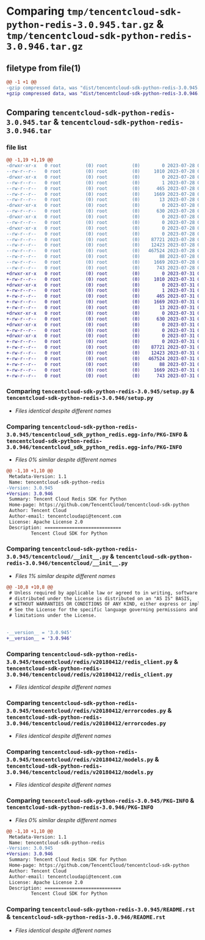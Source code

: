 # Comparing `tmp/tencentcloud-sdk-python-redis-3.0.945.tar.gz` & `tmp/tencentcloud-sdk-python-redis-3.0.946.tar.gz`

## filetype from file(1)

```diff
@@ -1 +1 @@
-gzip compressed data, was "dist/tencentcloud-sdk-python-redis-3.0.945.tar", last modified: Fri Jul 28 00:33:43 2023, max compression
+gzip compressed data, was "dist/tencentcloud-sdk-python-redis-3.0.946.tar", last modified: Mon Jul 31 00:33:58 2023, max compression
```

## Comparing `tencentcloud-sdk-python-redis-3.0.945.tar` & `tencentcloud-sdk-python-redis-3.0.946.tar`

### file list

```diff
@@ -1,19 +1,19 @@
-drwxr-xr-x   0 root         (0) root         (0)        0 2023-07-28 00:33:43.000000 tencentcloud-sdk-python-redis-3.0.945/
--rw-r--r--   0 root         (0) root         (0)     1010 2023-07-28 00:33:43.000000 tencentcloud-sdk-python-redis-3.0.945/setup.py
-drwxr-xr-x   0 root         (0) root         (0)        0 2023-07-28 00:33:43.000000 tencentcloud-sdk-python-redis-3.0.945/tencentcloud_sdk_python_redis.egg-info/
--rw-r--r--   0 root         (0) root         (0)        1 2023-07-28 00:33:43.000000 tencentcloud-sdk-python-redis-3.0.945/tencentcloud_sdk_python_redis.egg-info/dependency_links.txt
--rw-r--r--   0 root         (0) root         (0)      465 2023-07-28 00:33:43.000000 tencentcloud-sdk-python-redis-3.0.945/tencentcloud_sdk_python_redis.egg-info/SOURCES.txt
--rw-r--r--   0 root         (0) root         (0)     1669 2023-07-28 00:33:43.000000 tencentcloud-sdk-python-redis-3.0.945/tencentcloud_sdk_python_redis.egg-info/PKG-INFO
--rw-r--r--   0 root         (0) root         (0)       13 2023-07-28 00:33:43.000000 tencentcloud-sdk-python-redis-3.0.945/tencentcloud_sdk_python_redis.egg-info/top_level.txt
-drwxr-xr-x   0 root         (0) root         (0)        0 2023-07-28 00:33:43.000000 tencentcloud-sdk-python-redis-3.0.945/tencentcloud/
--rw-r--r--   0 root         (0) root         (0)      630 2023-07-28 00:33:43.000000 tencentcloud-sdk-python-redis-3.0.945/tencentcloud/__init__.py
-drwxr-xr-x   0 root         (0) root         (0)        0 2023-07-28 00:33:43.000000 tencentcloud-sdk-python-redis-3.0.945/tencentcloud/redis/
--rw-r--r--   0 root         (0) root         (0)        0 2023-07-28 00:33:43.000000 tencentcloud-sdk-python-redis-3.0.945/tencentcloud/redis/__init__.py
-drwxr-xr-x   0 root         (0) root         (0)        0 2023-07-28 00:33:43.000000 tencentcloud-sdk-python-redis-3.0.945/tencentcloud/redis/v20180412/
--rw-r--r--   0 root         (0) root         (0)        0 2023-07-28 00:33:43.000000 tencentcloud-sdk-python-redis-3.0.945/tencentcloud/redis/v20180412/__init__.py
--rw-r--r--   0 root         (0) root         (0)    87721 2023-07-28 00:33:43.000000 tencentcloud-sdk-python-redis-3.0.945/tencentcloud/redis/v20180412/redis_client.py
--rw-r--r--   0 root         (0) root         (0)    12423 2023-07-28 00:33:43.000000 tencentcloud-sdk-python-redis-3.0.945/tencentcloud/redis/v20180412/errorcodes.py
--rw-r--r--   0 root         (0) root         (0)   467524 2023-07-28 00:33:43.000000 tencentcloud-sdk-python-redis-3.0.945/tencentcloud/redis/v20180412/models.py
--rw-r--r--   0 root         (0) root         (0)       88 2023-07-28 00:33:43.000000 tencentcloud-sdk-python-redis-3.0.945/setup.cfg
--rw-r--r--   0 root         (0) root         (0)     1669 2023-07-28 00:33:43.000000 tencentcloud-sdk-python-redis-3.0.945/PKG-INFO
--rw-r--r--   0 root         (0) root         (0)      743 2023-07-28 00:33:43.000000 tencentcloud-sdk-python-redis-3.0.945/README.rst
+drwxr-xr-x   0 root         (0) root         (0)        0 2023-07-31 00:33:58.000000 tencentcloud-sdk-python-redis-3.0.946/
+-rw-r--r--   0 root         (0) root         (0)     1010 2023-07-31 00:33:58.000000 tencentcloud-sdk-python-redis-3.0.946/setup.py
+drwxr-xr-x   0 root         (0) root         (0)        0 2023-07-31 00:33:58.000000 tencentcloud-sdk-python-redis-3.0.946/tencentcloud_sdk_python_redis.egg-info/
+-rw-r--r--   0 root         (0) root         (0)        1 2023-07-31 00:33:58.000000 tencentcloud-sdk-python-redis-3.0.946/tencentcloud_sdk_python_redis.egg-info/dependency_links.txt
+-rw-r--r--   0 root         (0) root         (0)      465 2023-07-31 00:33:58.000000 tencentcloud-sdk-python-redis-3.0.946/tencentcloud_sdk_python_redis.egg-info/SOURCES.txt
+-rw-r--r--   0 root         (0) root         (0)     1669 2023-07-31 00:33:58.000000 tencentcloud-sdk-python-redis-3.0.946/tencentcloud_sdk_python_redis.egg-info/PKG-INFO
+-rw-r--r--   0 root         (0) root         (0)       13 2023-07-31 00:33:58.000000 tencentcloud-sdk-python-redis-3.0.946/tencentcloud_sdk_python_redis.egg-info/top_level.txt
+drwxr-xr-x   0 root         (0) root         (0)        0 2023-07-31 00:33:58.000000 tencentcloud-sdk-python-redis-3.0.946/tencentcloud/
+-rw-r--r--   0 root         (0) root         (0)      630 2023-07-31 00:33:58.000000 tencentcloud-sdk-python-redis-3.0.946/tencentcloud/__init__.py
+drwxr-xr-x   0 root         (0) root         (0)        0 2023-07-31 00:33:58.000000 tencentcloud-sdk-python-redis-3.0.946/tencentcloud/redis/
+-rw-r--r--   0 root         (0) root         (0)        0 2023-07-31 00:33:58.000000 tencentcloud-sdk-python-redis-3.0.946/tencentcloud/redis/__init__.py
+drwxr-xr-x   0 root         (0) root         (0)        0 2023-07-31 00:33:58.000000 tencentcloud-sdk-python-redis-3.0.946/tencentcloud/redis/v20180412/
+-rw-r--r--   0 root         (0) root         (0)        0 2023-07-31 00:33:58.000000 tencentcloud-sdk-python-redis-3.0.946/tencentcloud/redis/v20180412/__init__.py
+-rw-r--r--   0 root         (0) root         (0)    87721 2023-07-31 00:33:58.000000 tencentcloud-sdk-python-redis-3.0.946/tencentcloud/redis/v20180412/redis_client.py
+-rw-r--r--   0 root         (0) root         (0)    12423 2023-07-31 00:33:58.000000 tencentcloud-sdk-python-redis-3.0.946/tencentcloud/redis/v20180412/errorcodes.py
+-rw-r--r--   0 root         (0) root         (0)   467524 2023-07-31 00:33:58.000000 tencentcloud-sdk-python-redis-3.0.946/tencentcloud/redis/v20180412/models.py
+-rw-r--r--   0 root         (0) root         (0)       88 2023-07-31 00:33:58.000000 tencentcloud-sdk-python-redis-3.0.946/setup.cfg
+-rw-r--r--   0 root         (0) root         (0)     1669 2023-07-31 00:33:58.000000 tencentcloud-sdk-python-redis-3.0.946/PKG-INFO
+-rw-r--r--   0 root         (0) root         (0)      743 2023-07-31 00:33:58.000000 tencentcloud-sdk-python-redis-3.0.946/README.rst
```

### Comparing `tencentcloud-sdk-python-redis-3.0.945/setup.py` & `tencentcloud-sdk-python-redis-3.0.946/setup.py`

 * *Files identical despite different names*

### Comparing `tencentcloud-sdk-python-redis-3.0.945/tencentcloud_sdk_python_redis.egg-info/PKG-INFO` & `tencentcloud-sdk-python-redis-3.0.946/tencentcloud_sdk_python_redis.egg-info/PKG-INFO`

 * *Files 0% similar despite different names*

```diff
@@ -1,10 +1,10 @@
 Metadata-Version: 1.1
 Name: tencentcloud-sdk-python-redis
-Version: 3.0.945
+Version: 3.0.946
 Summary: Tencent Cloud Redis SDK for Python
 Home-page: https://github.com/TencentCloud/tencentcloud-sdk-python
 Author: Tencent Cloud
 Author-email: tencentcloudapi@tencent.com
 License: Apache License 2.0
 Description: ============================
         Tencent Cloud SDK for Python
```

### Comparing `tencentcloud-sdk-python-redis-3.0.945/tencentcloud/__init__.py` & `tencentcloud-sdk-python-redis-3.0.946/tencentcloud/__init__.py`

 * *Files 1% similar despite different names*

```diff
@@ -10,8 +10,8 @@
 # Unless required by applicable law or agreed to in writing, software
 # distributed under the License is distributed on an "AS IS" BASIS,
 # WITHOUT WARRANTIES OR CONDITIONS OF ANY KIND, either express or implied.
 # See the License for the specific language governing permissions and
 # limitations under the License.
 
 
-__version__ = '3.0.945'
+__version__ = '3.0.946'
```

### Comparing `tencentcloud-sdk-python-redis-3.0.945/tencentcloud/redis/v20180412/redis_client.py` & `tencentcloud-sdk-python-redis-3.0.946/tencentcloud/redis/v20180412/redis_client.py`

 * *Files identical despite different names*

### Comparing `tencentcloud-sdk-python-redis-3.0.945/tencentcloud/redis/v20180412/errorcodes.py` & `tencentcloud-sdk-python-redis-3.0.946/tencentcloud/redis/v20180412/errorcodes.py`

 * *Files identical despite different names*

### Comparing `tencentcloud-sdk-python-redis-3.0.945/tencentcloud/redis/v20180412/models.py` & `tencentcloud-sdk-python-redis-3.0.946/tencentcloud/redis/v20180412/models.py`

 * *Files identical despite different names*

### Comparing `tencentcloud-sdk-python-redis-3.0.945/PKG-INFO` & `tencentcloud-sdk-python-redis-3.0.946/PKG-INFO`

 * *Files 0% similar despite different names*

```diff
@@ -1,10 +1,10 @@
 Metadata-Version: 1.1
 Name: tencentcloud-sdk-python-redis
-Version: 3.0.945
+Version: 3.0.946
 Summary: Tencent Cloud Redis SDK for Python
 Home-page: https://github.com/TencentCloud/tencentcloud-sdk-python
 Author: Tencent Cloud
 Author-email: tencentcloudapi@tencent.com
 License: Apache License 2.0
 Description: ============================
         Tencent Cloud SDK for Python
```

### Comparing `tencentcloud-sdk-python-redis-3.0.945/README.rst` & `tencentcloud-sdk-python-redis-3.0.946/README.rst`

 * *Files identical despite different names*

